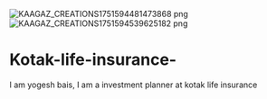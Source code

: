 ![KAAGAZ_CREATIONS1751594481473868 png](https://github.com/user-attachments/assets/da64bc24-7136-449d-b8b2-be0bc6ca40ed)
![KAAGAZ_CREATIONS1751594539625182 png](https://github.com/user-attachments/assets/d0c5ed3e-332b-4674-a228-8ca59db92e9d)
# Kotak-life-insurance-
I am yogesh bais,  I am a investment planner at kotak life insurance 
